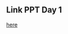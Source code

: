 ## Link PPT Day 1
[here](https://docs.google.com/presentation/d/10XatSWohU0GW7TvHo-zdozTuythAkxVCoOwhIt_kzrY/edit?usp=sharing)